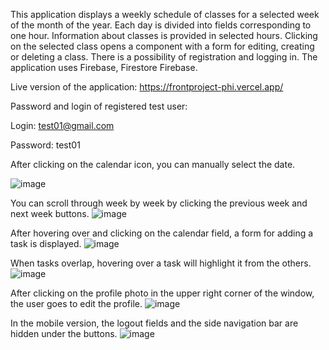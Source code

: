 
This application displays a weekly schedule of classes for a selected week of the month of the year.
Each day is divided into fields corresponding to one hour. Information about classes is provided in selected hours.
Clicking on the selected class opens a component with a form for editing, creating or deleting a class.
There is a possibility of registration and logging in. The application uses Firebase, Firestore Firebase.

Live version of the application:
https://frontproject-phi.vercel.app/


Password and login of registered test user:

Login: test01@gmail.com

Password: test01




After clicking on the calendar icon, you can manually select the date.

![image](https://github.com/user-attachments/assets/9663df10-c291-49b2-b355-08169418763a)

You can scroll through week by week by clicking the previous week and next week buttons.
![image](https://github.com/user-attachments/assets/5037219e-c99c-4a0a-8277-fdca0ab833a8)

After hovering over and clicking on the calendar field, a form for adding a task is displayed.
![image](https://github.com/user-attachments/assets/8dbfa5ee-c84f-4cae-bf15-938354bba08d)

When tasks overlap, hovering over a task will highlight it from the others.
![image](https://github.com/user-attachments/assets/4c9b5b4c-32f5-44bb-831f-af3c72d9e8e2)

After clicking on the profile photo in the upper right corner of the window, the user goes to edit the profile.
![image](https://github.com/user-attachments/assets/d9ce9584-97e0-4965-833e-74cdef238d32)

In the mobile version, the logout fields and the side navigation bar are hidden under the buttons.
![image](https://github.com/user-attachments/assets/0fdc7b8a-f73a-40c0-b527-1ea41eba863a)
